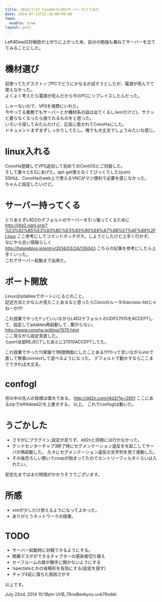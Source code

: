 ```yaml
---
title: 2014/7/22 ConoHaでL4D2サーバーたててみた
date: 2014-07-22T22:18:00+09:00
feed:
  enable: true
layout: post
---
```

<p>      Left4Dead2対戦欲が上がりに上がった末、自分の勉強も兼ねてサーバーを立ててみることにした。    </p>    <h1>機材選び</h1>    <p>      前使ってたデスクトップPCでどうにかなるか試そうとしたが、電源が死んでて使えなかった。<br>      よくよく考えたら電源が死んだから今のPCにリプレイスしたんだった。    </p>    <p>      しゃーないので、VPSを視野にいれた。<br>      今やってる業務でもサーバーとか機材系の話は出てくるし(winだけど)、サクッと要らなくなったら捨てれるものをと思った。<br>      いろいろ探してみたんだけど、広告に惹かれてConoHaにした。<br>      ドキュメントまずまずしっかりしてたし。俺でも大丈夫でしょうみたいな感じ。    </p>    <h1>linux入れる</h1>    <p>      ConoHa登録してVPS追加して初めてのCentOSとご対面した。<br>      そして粛々と6.5にあげた。apt-get使えなくてびっくりした(yum)<br>      SSHは、ConoHaのweb上で使えるVNCがマジ便利で必要を感じなかった。<br>      ちゃんと設定したいけど。    </p>    <h1>サーバー持ってくる</h1>    <p>      とりあえずL4D2のデフォルトのサーバーを引っ張ってくるために<br>      <a href="http://l4d2.ngnl.org/?%E3%82%B5%E3%83%BC%E3%83%90%E6%A7%8B%E7%AF%89%2FLinux" target="_blank">http://l4d2.ngnl.org/?%E3%82%B5%E3%83%BC%E3%83%90%E6%A7%8B%E7%AF%89%2FLinux</a>      ここ参考にしてコマンドポッチポチ。しようとしたけど上手く行かず。<br>      なにやら古い情報らしく<br>      <a href="http://futureblog.jp/entry/2014/03/24/135043" target="_blank">http://futureblog.jp/entry/2014/03/24/135043</a>      こちらの記事を参考にしたら上手くいった。<br>      これでサーバー起動まで出来た。    </p>    <h1>ポート開放</h1>    <p>      Linuxはiptablesでポートいじるとのこと。<br>      記述方法とかなんか見たことあるなと思ったらCiscoのルータのaccess-listじゃねーか!!!!    </p>    <p>      これ授業でやった!!っていいながらL4D2デフォルトのUDP27015をACCEPTして、設定してiptables再起動して…繋がらない。<br>      <a href="http://www.conoha.jp/blog/1570.html" target="_blank">http://www.conoha.jp/blog/1570.html</a><br>      ここ見ながら設定見直した。<br>      らport全部REJECTしたあとに27015ACCEPTしてた。    </p>    <p>      これ授業でやった!!(実験で1時間無駄にしたことある!!!!!!)って言いながらvimで直して無事connectして遊べるようになった。      デフォルトで動かすならここまでできれば大丈夫。    </p>    <h1>confogl</h1>    <p>      世の中の先人の皆様は偉大である。      <a href="http://dd2n.com/l4d2/?p=2601" target="_blank">http://dd2n.com/l4d2/?p=2601</a>      ここにあるzipでleft4dead2/を上書きする。 以上。 これでconfoglは動いた。    </p>    <h1>うごかした</h1>    <ul>      <li>さすがにプラグイン,設定が足りず、dd2nと同様には行かなかった。</li>      <li>        デッドセンターチャプ3終了時にセグメンテーション違反をを起こしてサーバが再起動した。        久々にセグメンテーション違反の文字列を見て感動した。      </li>      <li>        その後恐ろしい勢いでcoopが始まってたのでカントリーフィルタくらいは入れたい。      </li>    </ul>    <p>安定化まではまだ時間がかかりそうでございます。</p>    <h1>所感</h1>    <ul>      <li>vimが少しだけ使えるようになってよかった。</li>      <li>ありがとうネットワークの授業。</li>    </ul>    <h1>TODO</h1>    <ul>      <li>サーバー起動時に対戦できるようにする。</li>      <li>開幕デスポができるチャプターの感染者切り替え</li>      <li>セーフルームの扉が勝手に開かないようにする</li>      <li>!spectateとかの省略形を有効にする(設定を探す)</li>      <li>チャプ4前に落ちた原因さがす</li>    </ul>    <p>以上です。</p>    <div id="footer">      <span id="timestamp"> July 22nd, 2014 10:18pm </span>      <span class="tag">UVB_76noBenkyou</span>      <span class="tag">uvb76nikki</span>    </div>

